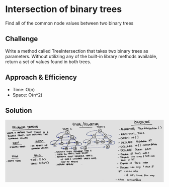 # Intersection of binary trees
Find all of the common node values between two binary trees

## Challenge
Write a method called TreeIntersection that takes two binary trees as parameters. Without utilizing any of the built-in library methods available, return a set of values found in both trees.

## Approach & Efficiency
- Time: O(n)
- Space: O(n^2)

## Solution
![Whiteboard Image](whiteboard_img.png)
